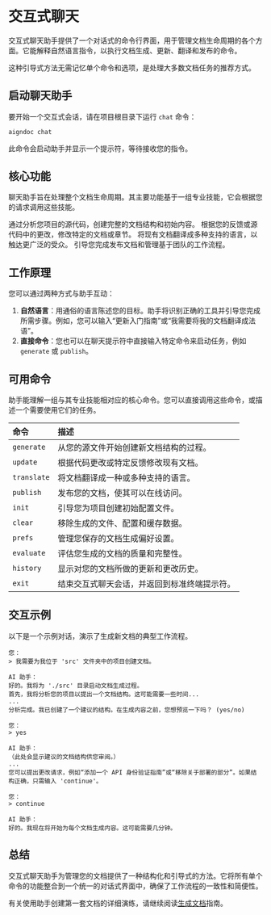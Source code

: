 # 交互式聊天

交互式聊天助手提供了一个对话式的命令行界面，用于管理文档生命周期的各个方面。它能解释自然语言指令，以执行文档生成、更新、翻译和发布的命令。

这种引导式方法无需记忆单个命令和选项，是处理大多数文档任务的推荐方式。

## 启动聊天助手

要开始一个交互式会话，请在项目根目录下运行 `chat` 命令：

```bash
aigndoc chat
```

此命令会启动助手并显示一个提示符，等待接收您的指令。

## 核心功能

聊天助手旨在处理整个文档生命周期。其主要功能基于一组专业技能，它会根据您的请求调用这些技能。

<x-cards data-columns="2">
  <x-card data-title="生成文档" data-icon="lucide:file-plus-2">
    通过分析您项目的源代码，创建完整的文档结构和初始内容。
  </x-card>
  <x-card data-title="优化与更新" data-icon="lucide:edit">
    根据您的反馈或源代码中的更改，修改特定的文档或章节。
  </x-card>
  <x-card data-title="翻译内容" data-icon="lucide:languages">
    将现有文档翻译成多种支持的语言，以触达更广泛的受众。
  </x-card>
  <x-card data-title="发布与管理" data-icon="lucide:upload-cloud">
    引导您完成发布文档和管理基于团队的工作流程。
  </x-card>
</x-cards>

## 工作原理

您可以通过两种方式与助手互动：

1.  **自然语言**：用通俗的语言陈述您的目标。助手将识别正确的工具并引导您完成所需步骤。例如，您可以输入“更新入门指南”或“我需要将我的文档翻译成法语”。
2.  **直接命令**：您也可以在聊天提示符中直接输入特定命令来启动任务，例如 `generate` 或 `publish`。

## 可用命令

助手能理解一组与其专业技能相对应的核心命令。您可以直接调用这些命令，或描述一个需要使用它们的任务。

| 命令 | 描述 |
| :--- | :--- |
| `generate` | 从您的源文件开始创建新文档结构的过程。 |
| `update` | 根据代码更改或特定反馈修改现有文档。 |
| `translate` | 将文档翻译成一种或多种支持的语言。 |
| `publish` | 发布您的文档，使其可以在线访问。 |
| `init` | 引导您为项目创建初始配置文件。 |
| `clear` | 移除生成的文件、配置和缓存数据。 |
| `prefs` | 管理您保存的文档生成偏好设置。 |
| `evaluate` | 评估您生成的文档的质量和完整性。 |
| `history` | 显示对您的文档所做的更新和更改历史。 |
| `exit` | 结束交互式聊天会话，并返回到标准终端提示符。 |

## 交互示例

以下是一个示例对话，演示了生成新文档的典型工作流程。

```text
您：
> 我需要为我位于 'src' 文件夹中的项目创建文档。

AI 助手：
好的。我将为 './src' 目录启动文档生成过程。
首先，我将分析您的项目以提出一个文档结构。这可能需要一些时间...
...
分析完成。我已创建了一个建议的结构。在生成内容之前，您想预览一下吗？ (yes/no)

您：
> yes

AI 助手：
（此处会显示建议的文档结构供您审阅。）
...
您可以提出更改请求，例如“添加一个 API 身份验证指南”或“移除关于部署的部分”。如果结构正确，只需输入 'continue'。

您：
> continue

AI 助手：
好的。我现在将开始为每个文档生成内容。这可能需要几分钟。
```

## 总结

交互式聊天助手为管理您的文档提供了一种结构化和引导式的方法。它将所有单个命令的功能整合到一个统一的对话式界面中，确保了工作流程的一致性和简便性。

有关使用助手创建第一套文档的详细演练，请继续阅读[生成文档](./guides-generating-documentation.md)指南。
